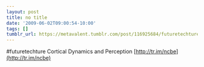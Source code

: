 ```yaml
---
layout: post
title: no title
date: '2009-06-02T09:00:54-10:00'
tags: []
tumblr_url: https://metavalent.tumblr.com/post/116925684/futuretechture-cortical-dynamics-and-perception
---
```

#futuretechture Cortical Dynamics and Perception [http://tr.im/ncbe](http://tr.im/ncbe)

